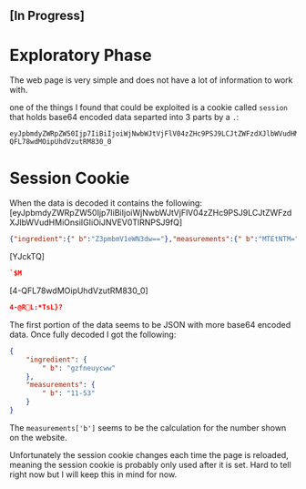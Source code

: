 ## [In Progress] ##

# Exploratory Phase #
The web page is very simple and does not have a lot of information to work with.

one of the things I found that could be exploited is a cookie called `session` that holds base64 encoded data separted into 3 parts by a `.`:
```
eyJpbmdyZWRpZW50Ijp7IiBiIjoiWjNwbWJtVjFlV04zZHc9PSJ9LCJtZWFzdXJlbWVudHMiOnsiIGIiOiJNVEV0TlRNPSJ9fQ.YJckTQ.4-QFL78wdMOipUhdVzutRM830_0
```

# Session Cookie #
When the data is decoded it contains the following:
[eyJpbmdyZWRpZW50Ijp7IiBiIjoiWjNwbWJtVjFlV04zZHc9PSJ9LCJtZWFzdXJlbWVudHMiOnsiIGIiOiJNVEV0TlRNPSJ9fQ]
```json
{"ingredient":{" b":"Z3pmbmV1eWN3dw=="},"measurements":{" b":"MTEtNTM="}}
```
[YJckTQ]
```json
`$M
```
[4-QFL78wdMOipUhdVzutRM830_0]
```json
4-@RL:*TsL}?
```

The first portion of the data seems to be JSON with more base64 encoded data.
Once fully decoded I got the following:
```JSON
{
	"ingredient": {
		" b": "gzfneuycww"
	},
	"measurements": {
		" b": "11-53"
	}
}
```

The `measurements['b']` seems to be the calculation for the number shown on the website.

Unfortunately the session cookie changes each time the page is reloaded, meaning the session cookie is probably only used after it is set.
Hard to tell right now but I will keep this in mind for now.

